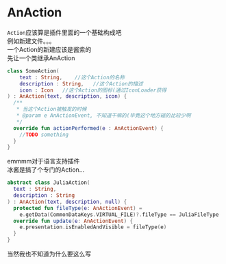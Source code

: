 # AnAction
`Action`应该算是插件里面的一个基础构成吧  
例如新建文件。。。  
一个Action的新建应该是酱紫的  
先让一个类继承AnAction
```kotlin
class SomeAction(
    text : String,    //这个Action的名称
    description : String,   //这个Action的描述
    icon : Icon   //这个Action的图标(通过IconLoader获得
) : AnAction(text, description, icon) {
  /**
   * 当这个Action被触发的时候
   * @param e AnActionEvent, 不知道干嘛的(毕竟这个地方碰的比较少啊
   */
  override fun actionPerformed(e : AnActionEvent) {
    //TODO something
  }
}
```
emmmm对于语言支持插件  
冰酱是搞了个专门的Action...
```kotlin
abstract class JuliaAction(
  text : String,
  description : String
) : AnAction(text, description, null) {
  protected fun fileType(e: AnActionEvent) = 
    e.getData(CommonDataKeys.VIRTUAL_FILE)?.fileType == JuliaFileType
  override fun update(e: AnActionEvent) {
    e.presentation.isEnabledAndVisible = fileType(e)
  }
}
```
当然我也不知道为什么要这么写